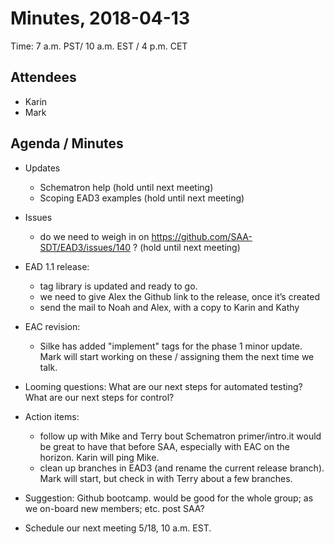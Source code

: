# Minutes, 2018-04-13
Time: 7 a.m. PST/ 10 a.m. EST / 4 p.m. CET

## Attendees
- Karin
- Mark

## Agenda / Minutes
- Updates
  - Schematron help (hold until next meeting)
  - Scoping EAD3 examples (hold until next meeting)
- Issues
  - do we need to weigh in on https://github.com/SAA-SDT/EAD3/issues/140 ? (hold until next meeting)

- EAD 1.1 release:
  - tag library is updated and ready to go.
  - we need to give Alex the Github link to the release, once it’s created
  - send the mail to Noah and Alex, with a copy to Karin and Kathy

	
- EAC revision:
  - Silke has added "implement" tags for the phase 1 minor update. Mark will start working on these / assigning them the next time we talk.

- Looming questions:
What are our next steps for automated testing?
What are our next steps for control?


- Action items:
  - follow up with Mike and Terry bout Schematron primer/intro.it would be great to have that before SAA, especially with EAC on the horizon. Karin will ping Mike.
  - clean up branches in EAD3 (and rename the current release branch). Mark will start, but check in with Terry about a few branches.


- Suggestion:
Github bootcamp.  would be good for the whole group; as we on-board new members; etc.
post SAA?


- Schedule our next meeting
5/18, 10 a.m. EST.  